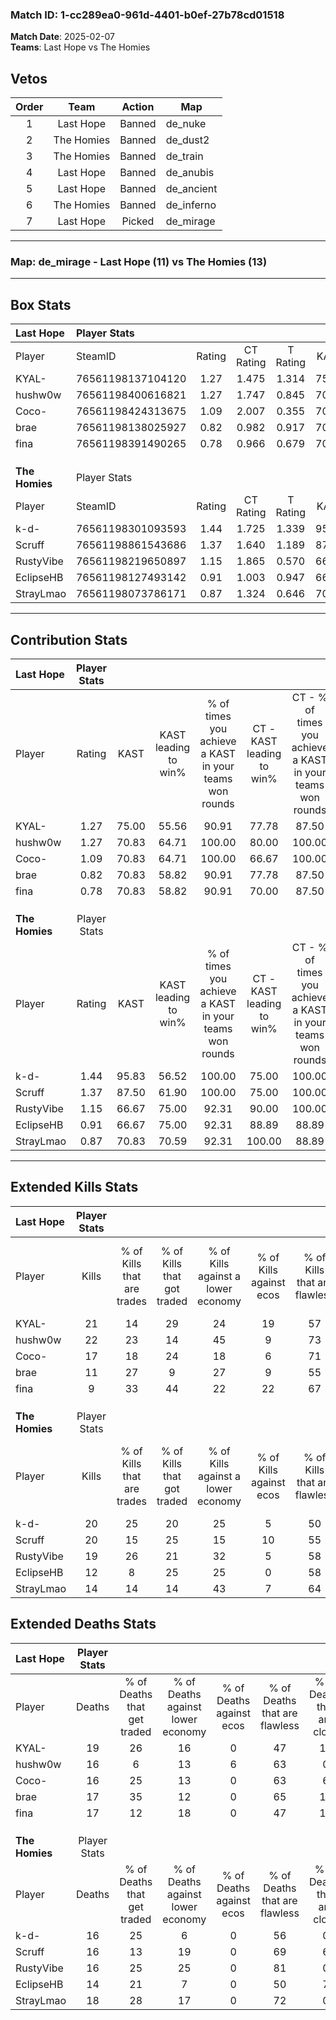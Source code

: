 ### Match ID: 1-cc289ea0-961d-4401-b0ef-27b78cd01518  
**Match Date**: 2025-02-07  
**Teams**: Last Hope vs The Homies  

## Vetos  

| Order | Team | Action | Map |
| :---: | :--: | :----: | --- |
| 1 | Last Hope | Banned | de_nuke |
| 2 | The Homies | Banned | de_dust2 |
| 3 | The Homies | Banned | de_train |
| 4 | Last Hope | Banned | de_anubis |
| 5 | Last Hope | Banned | de_ancient |
| 6 | The Homies | Banned | de_inferno |
| 7 | Last Hope | Picked | de_mirage |

---  

### **Map**: de_mirage - Last Hope (11) vs The Homies (13)  
---  

## Box Stats  

| **Last Hope**  | Player Stats      |        |           |          |       |      |       |         |        |      |     |
| :- | :- | :-: | :-: | :-: | :-: | :-: | :-: | :-: | :-: | :-: | :-: |
| Player         | SteamID           | Rating | CT Rating | T Rating | KAST  | ADR  | Kills | Assists | Deaths | K/D  | HS% |
| KYAL-          | 76561198137104120 |  1.27  |   1.475   |  1.314   | 75.00 | 96.1 |  21   |    5    |   19   | 1.11 | 57  |
| hushw0w        | 76561198400616821 |  1.27  |   1.747   |  0.845   | 70.83 | 77.3 |  22   |    1    |   16   | 1.38 | 31  |
| Coco-          | 76561198424313675 |  1.09  |   2.007   |  0.355   | 70.83 | 71.8 |  17   |    6    |   16   | 1.06 | 41  |
| brae           | 76561198138025927 |  0.82  |   0.982   |  0.917   | 70.83 | 60.7 |  11   |    6    |   17   | 0.65 | 45  |
| fina           | 76561198391490265 |  0.78  |   0.966   |  0.679   | 70.83 | 63.3 |   9   |   12    |   17   | 0.53 | 55  |
|                |                   |        |           |          |       |      |       |         |        |      |     |
|                |                   |        |           |          |       |      |       |         |        |      |     |
|                |                   |        |           |          |       |      |       |         |        |      |     |
| **The Homies** | Player Stats      |        |           |          |       |      |       |         |        |      |     |
| Player         | SteamID           | Rating | CT Rating | T Rating | KAST  | ADR  | Kills | Assists | Deaths | K/D  | HS% |
| k-d-           | 76561198301093593 |  1.44  |   1.725   |  1.339   | 95.83 | 91.3 |  20   |    6    |   16   | 1.25 | 40  |
| Scruff         | 76561198861543686 |  1.37  |   1.640   |  1.189   | 87.50 | 88.3 |  20   |    5    |   16   | 1.25 | 50  |
| RustyVibe      | 76561198219650897 |  1.15  |   1.865   |  0.570   | 66.67 | 76.0 |  19   |    7    |   16   | 1.19 | 21  |
| EclipseHB      | 76561198127493142 |  0.91  |   1.003   |  0.947   | 66.67 | 65.0 |  12   |    7    |   14   | 0.86 | 58  |
| StrayLmao      | 76561198073786171 |  0.87  |   1.324   |  0.646   | 70.83 | 56.4 |  14   |    2    |   18   | 0.78 | 35  |
---  

## Contribution Stats  

| **Last Hope**  | Player Stats |       |                      |                                                        |                           |                                                             |                          |                                                            |
| :- | :-: | :-: | :-: | :-: | :-: | :-: | :-: | :-: |
| Player         |    Rating    | KAST  | KAST leading to win% | % of times you achieve a KAST in your teams won rounds | CT - KAST leading to win% | CT - % of times you achieve a KAST in your teams won rounds | T - KAST leading to win% | T - % of times you achieve a KAST in your teams won rounds |
| KYAL-          |     1.27     | 75.00 |        55.56         |                         90.91                          |           77.78           |                            87.50                            |          33.33           |                           100.00                           |
| hushw0w        |     1.27     | 70.83 |        64.71         |                         100.00                         |           80.00           |                           100.00                            |          42.86           |                           100.00                           |
| Coco-          |     1.09     | 70.83 |        64.71         |                         100.00                         |           66.67           |                           100.00                            |          60.00           |                           100.00                           |
| brae           |     0.82     | 70.83 |        58.82         |                         90.91                          |           77.78           |                            87.50                            |          37.50           |                           100.00                           |
| fina           |     0.78     | 70.83 |        58.82         |                         90.91                          |           70.00           |                            87.50                            |          42.86           |                           100.00                           |
|                |              |       |                      |                                                        |                           |                                                             |                          |                                                            |
|                |              |       |                      |                                                        |                           |                                                             |                          |                                                            |
|                |              |       |                      |                                                        |                           |                                                             |                          |                                                            |
| **The Homies** | Player Stats |       |                      |                                                        |                           |                                                             |                          |                                                            |
| Player         |    Rating    | KAST  | KAST leading to win% | % of times you achieve a KAST in your teams won rounds | CT - KAST leading to win% | CT - % of times you achieve a KAST in your teams won rounds | T - KAST leading to win% | T - % of times you achieve a KAST in your teams won rounds |
| k-d-           |     1.44     | 95.83 |        56.52         |                         100.00                         |           75.00           |                           100.00                            |          36.36           |                           100.00                           |
| Scruff         |     1.37     | 87.50 |        61.90         |                         100.00                         |           75.00           |                           100.00                            |          44.44           |                           100.00                           |
| RustyVibe      |     1.15     | 66.67 |        75.00         |                         92.31                          |           90.00           |                           100.00                            |          50.00           |                           75.00                            |
| EclipseHB      |     0.91     | 66.67 |        75.00         |                         92.31                          |           88.89           |                            88.89                            |          57.14           |                           100.00                           |
| StrayLmao      |     0.87     | 70.83 |        70.59         |                         92.31                          |          100.00           |                            88.89                            |          44.44           |                           100.00                           |
---  

## Extended Kills Stats  

| **Last Hope**  | Player Stats |                            |                            |                                    |                         |                              |                                 |                                       |                    |           |
| :- | :-: | :-: | :-: | :-: | :-: | :-: | :-: | :-: | :-: | :-: |
| Player         |    Kills     | % of Kills that are trades | % of Kills that got traded | % of Kills against a lower economy | % of Kills against ecos | % of Kills that are flawless | % of Kills that are close duels | % of Kills that are assisted by flash | Pistol Round Kills | AWP Kills |
| KYAL-          |      21      |             14             |             29             |                 24                 |           19            |              57              |                0                |                   0                   |         0          |     2     |
| hushw0w        |      22      |             23             |             14             |                 45                 |            9            |              73              |                5                |                   0                   |         8          |     2     |
| Coco-          |      17      |             18             |             24             |                 18                 |            6            |              71              |                0                |                   0                   |         0          |     4     |
| brae           |      11      |             27             |             9              |                 27                 |            9            |              55              |                9                |                   9                   |         0          |     0     |
| fina           |      9       |             33             |             44             |                 22                 |           22            |              67              |                0                |                  11                   |         0          |     2     |
|                |              |                            |                            |                                    |                         |                              |                                 |                                       |                    |           |
|                |              |                            |                            |                                    |                         |                              |                                 |                                       |                    |           |
|                |              |                            |                            |                                    |                         |                              |                                 |                                       |                    |           |
| **The Homies** | Player Stats |                            |                            |                                    |                         |                              |                                 |                                       |                    |           |
| Player         |    Kills     | % of Kills that are trades | % of Kills that got traded | % of Kills against a lower economy | % of Kills against ecos | % of Kills that are flawless | % of Kills that are close duels | % of Kills that are assisted by flash | Pistol Round Kills | AWP Kills |
| k-d-           |      20      |             25             |             20             |                 25                 |            5            |              50              |               15                |                   5                   |         0          |     1     |
| Scruff         |      20      |             15             |             25             |                 15                 |           10            |              55              |               15                |                   0                   |         0          |     3     |
| RustyVibe      |      19      |             26             |             21             |                 32                 |            5            |              58              |                5                |                  16                   |         10         |     0     |
| EclipseHB      |      12      |             8              |             25             |                 25                 |            0            |              58              |                8                |                   0                   |         0          |     2     |
| StrayLmao      |      14      |             14             |             14             |                 43                 |            7            |              64              |                0                |                   7                   |         3          |     0     |
## Extended Deaths Stats  

| **Last Hope**  | Player Stats |                             |                                   |                          |                               |                            |                           |               |
| :- | :-: | :-: | :-: | :-: | :-: | :-: | :-: | :-: |
| Player         |    Deaths    | % of Deaths that get traded | % of Deaths against lower economy | % of Deaths against ecos | % of Deaths that are flawless | % of Deaths that are close | % of Deaths while blinded | Deaths to AWP |
| KYAL-          |      19      |             26              |                16                 |            0             |              47               |             11             |             5             |       4       |
| hushw0w        |      16      |              6              |                13                 |            6             |              63               |             0              |             6             |       3       |
| Coco-          |      16      |             25              |                13                 |            0             |              63               |             6              |             6             |       2       |
| brae           |      17      |             35              |                12                 |            0             |              65               |             18             |            12             |       3       |
| fina           |      17      |             12              |                18                 |            0             |              47               |             12             |             0             |       1       |
|                |              |                             |                                   |                          |                               |                            |                           |               |
|                |              |                             |                                   |                          |                               |                            |                           |               |
|                |              |                             |                                   |                          |                               |                            |                           |               |
| **The Homies** | Player Stats |                             |                                   |                          |                               |                            |                           |               |
| Player         |    Deaths    | % of Deaths that get traded | % of Deaths against lower economy | % of Deaths against ecos | % of Deaths that are flawless | % of Deaths that are close | % of Deaths while blinded | Deaths to AWP |
| k-d-           |      16      |             25              |                 6                 |            0             |              56               |             0              |             0             |       1       |
| Scruff         |      16      |             13              |                19                 |            0             |              69               |             6              |             6             |       3       |
| RustyVibe      |      16      |             25              |                25                 |            0             |              81               |             0              |             0             |       2       |
| EclipseHB      |      14      |             21              |                 7                 |            0             |              50               |             7              |             0             |       1       |
| StrayLmao      |      18      |             28              |                17                 |            0             |              72               |             0              |             6             |       1       |
